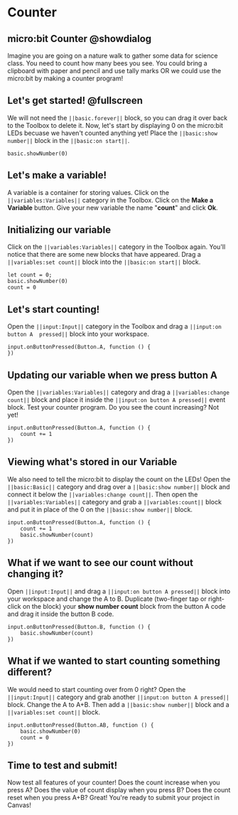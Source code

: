 # Counter

## micro:bit Counter @showdialog

Imagine you are going on a nature walk to gather some data for science class.
You need to count how many bees you see.
You could bring a clipboard with paper and pencil and use tally marks OR we could use the micro:bit by making a counter program!

## Let's get started! @fullscreen

We will not need the ``||basic.forever||`` block, so you can drag it over back to the Toolbox to delete it.
Now, let's start by displaying 0 on the micro:bit LEDs becuase we haven't counted anything yet!
Place the ``||basic:show number||`` block in the ``||basic:on start||``.

```blocks
basic.showNumber(0)
```

## Let's make a variable!

A variable is a container for storing values. Click on the ``||variables:Variables||`` category in the Toolbox. Click on the **Make a Variable** button. Give your new variable the name "**count**" and click **Ok**.

## Initializing our variable

Click on the ``||variables:Variables||`` category in the Toolbox again. You'll notice that there are some new blocks that have appeared. Drag a ``||variables:set count||`` block into the ``||basic:on start||`` block.

```blocks
let count = 0;
basic.showNumber(0)
count = 0
```

## Let's start counting!

Open the ``||input:Input||`` category in the Toolbox and drag a ``||input:on button A  pressed||`` block into your workspace.

```blocks
input.onButtonPressed(Button.A, function () {
})
```

## Updating our variable when we press button A

Open the ``||variables:Variables||`` category and drag a ``||variables:change count||`` block and place it inside the ``||input:on button A pressed||`` event block. Test your counter program. Do you see the count increasing? Not yet!

```blocks
input.onButtonPressed(Button.A, function () {
    count += 1
})
```

## Viewing what's stored in our Variable

We also need to tell the micro:bit to display the count on the LEDs! Open the ``||basic:Basic||`` category and drag over a ``||basic:show number||`` block and connect it below the ``||variables:change count||``. Then open the ``||variables:Variables||`` category and grab a ``||variables:count||`` block and put it in place of the 0 on the ``||basic:show number||`` block.

```blocks
input.onButtonPressed(Button.A, function () {
    count += 1
    basic.showNumber(count)
})
```


## What if we want to see our count without changing it?

Open ``||input:Input||`` and drag a ``||input:on button A pressed||`` block into your workspace and change the A to  B. Duplicate (two-finger tap or right-click on the block) your **show number count** block from the button A code and drag it inside the button B code.

```blocks
input.onButtonPressed(Button.B, function () {
    basic.showNumber(count)
})
```

## What if we wanted to start counting something different?

We would need to start counting over from 0 right? Open the ``||input:Input||`` category and grab another ``||input:on button A pressed||`` block. Change the A to A+B. Then add a ``||basic:show number||`` block and a ``||variables:set count||`` block.

```blocks
input.onButtonPressed(Button.AB, function () {
    basic.showNumber(0)
    count = 0
})
```

## Time to test and submit!

Now test all features of your counter!
Does the count increase when you press A?
Does the value of count display when you press B?
Does the count reset when you press A+B? Great!
You're ready to submit your project in Canvas!